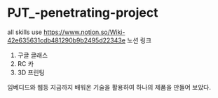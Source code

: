 # PJT_-penetrating-project
all skills use
https://www.notion.so/Wiki-42e635631cdb481290b9b2495d22343e
노션 링크 

1. 구글 글래스 
2. RC 카
3. 3D 프린팅

임베디드와 웹등 지금까지 배워온 기술을 활용하여 하나의 제품을 만들어 보았다.

